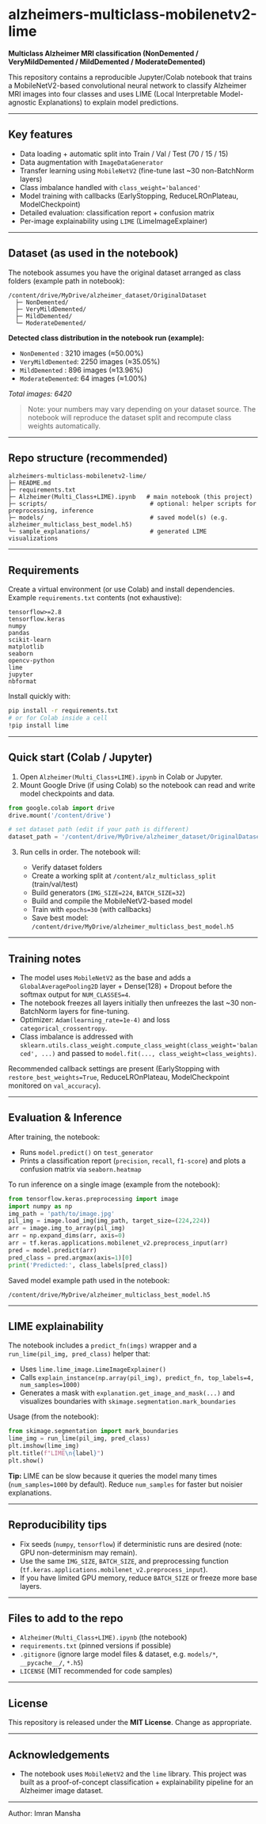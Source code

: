 # alzheimers-multiclass-mobilenetv2-lime

**Multiclass Alzheimer MRI classification (NonDemented / VeryMildDemented / MildDemented / ModerateDemented)**

This repository contains a reproducible Jupyter/Colab notebook that trains a MobileNetV2-based convolutional neural network to classify Alzheimer MRI images into four classes and uses LIME (Local Interpretable Model-agnostic Explanations) to explain model predictions.

---

## Key features

* Data loading + automatic split into Train / Val / Test (70 / 15 / 15)
* Data augmentation with `ImageDataGenerator`
* Transfer learning using `MobileNetV2` (fine-tune last \~30 non-BatchNorm layers)
* Class imbalance handled with `class_weight='balanced'`
* Model training with callbacks (EarlyStopping, ReduceLROnPlateau, ModelCheckpoint)
* Detailed evaluation: classification report + confusion matrix
* Per-image explainability using `LIME` (LimeImageExplainer)

---

## Dataset (as used in the notebook)

The notebook assumes you have the original dataset arranged as class folders (example path in notebook):

```
/content/drive/MyDrive/alzheimer_dataset/OriginalDataset
  ├─ NonDemented/
  ├─ VeryMildDemented/
  ├─ MildDemented/
  └─ ModerateDemented/
```

**Detected class distribution in the notebook run (example):**

* `NonDemented`    : 3210 images (≈50.00%)
* `VeryMildDemented`: 2250 images (≈35.05%)
* `MildDemented`   : 896 images (≈13.96%)
* `ModerateDemented`: 64 images (≈1.00%)

*Total images: 6420*

> Note: your numbers may vary depending on your dataset source. The notebook will reproduce the dataset split and recompute class weights automatically.

---

## Repo structure (recommended)

```
alzheimers-multiclass-mobilenetv2-lime/
├─ README.md
├─ requirements.txt
├─ Alzheimer(Multi_Class+LIME).ipynb   # main notebook (this project)
├─ scripts/                             # optional: helper scripts for preprocessing, inference
├─ models/                              # saved model(s) (e.g. alzheimer_multiclass_best_model.h5)
└─ sample_explanations/                 # generated LIME visualizations
```

---

## Requirements

Create a virtual environment (or use Colab) and install dependencies. Example `requirements.txt` contents (not exhaustive):

```
tensorflow>=2.8
tensorflow.keras
numpy
pandas
scikit-learn
matplotlib
seaborn
opencv-python
lime
jupyter
nbformat
```

Install quickly with:

```bash
pip install -r requirements.txt
# or for Colab inside a cell
!pip install lime
```

---

## Quick start (Colab / Jupyter)

1. Open `Alzheimer(Multi_Class+LIME).ipynb` in Colab or Jupyter.
2. Mount Google Drive (if using Colab) so the notebook can read and write model checkpoints and data.

```python
from google.colab import drive
drive.mount('/content/drive')

# set dataset path (edit if your path is different)
dataset_path = '/content/drive/MyDrive/alzheimer_dataset/OriginalDataset'
```

3. Run cells in order. The notebook will:

   * Verify dataset folders
   * Create a working split at `/content/alz_multiclass_split` (train/val/test)
   * Build generators (`IMG_SIZE=224`, `BATCH_SIZE=32`)
   * Build and compile the MobileNetV2-based model
   * Train with `epochs=30` (with callbacks)
   * Save best model: `/content/drive/MyDrive/alzheimer_multiclass_best_model.h5`

---

## Training notes

* The model uses `MobileNetV2` as the base and adds a `GlobalAveragePooling2D` layer + Dense(128) + Dropout before the softmax output for `NUM_CLASSES=4`.
* The notebook freezes all layers initially then unfreezes the last \~30 non-BatchNorm layers for fine-tuning.
* Optimizer: `Adam(learning_rate=1e-4)` and loss `categorical_crossentropy`.
* Class imbalance is addressed with `sklearn.utils.class_weight.compute_class_weight(class_weight='balanced', ...)` and passed to `model.fit(..., class_weight=class_weights)`.

Recommended callback settings are present (EarlyStopping with `restore_best_weights=True`, ReduceLROnPlateau, ModelCheckpoint monitored on `val_accuracy`).

---

## Evaluation & Inference

After training, the notebook:

* Runs `model.predict()` on `test_generator`
* Prints a classification report (`precision`, `recall`, `f1-score`) and plots a confusion matrix via `seaborn.heatmap`

To run inference on a single image (example from the notebook):

```python
from tensorflow.keras.preprocessing import image
import numpy as np
img_path = 'path/to/image.jpg'
pil_img = image.load_img(img_path, target_size=(224,224))
arr = image.img_to_array(pil_img)
arr = np.expand_dims(arr, axis=0)
arr = tf.keras.applications.mobilenet_v2.preprocess_input(arr)
pred = model.predict(arr)
pred_class = pred.argmax(axis=1)[0]
print('Predicted:', class_labels[pred_class])
```

Saved model example path used in the notebook:

```
/content/drive/MyDrive/alzheimer_multiclass_best_model.h5
```

---

## LIME explainability

The notebook includes a `predict_fn(imgs)` wrapper and a `run_lime(pil_img, pred_class)` helper that:

* Uses `lime.lime_image.LimeImageExplainer()`
* Calls `explain_instance(np.array(pil_img), predict_fn, top_labels=4, num_samples=1000)`
* Generates a mask with `explanation.get_image_and_mask(...)` and visualizes boundaries with `skimage.segmentation.mark_boundaries`

Usage (from the notebook):

```python
from skimage.segmentation import mark_boundaries
lime_img = run_lime(pil_img, pred_class)
plt.imshow(lime_img)
plt.title(f"LIME\n{label}")
plt.show()
```

**Tip:** LIME can be slow because it queries the model many times (`num_samples=1000` by default). Reduce `num_samples` for faster but noisier explanations.

---

## Reproducibility tips

* Fix seeds (`numpy`, `tensorflow`) if deterministic runs are desired (note: GPU non-determinism may remain).
* Use the same `IMG_SIZE`, `BATCH_SIZE`, and preprocessing function (`tf.keras.applications.mobilenet_v2.preprocess_input`).
* If you have limited GPU memory, reduce `BATCH_SIZE` or freeze more base layers.

---

## Files to add to the repo

* `Alzheimer(Multi_Class+LIME).ipynb` (the notebook)
* `requirements.txt` (pinned versions if possible)
* `.gitignore` (ignore large model files & dataset, e.g. `models/*`, `__pycache__/`, `*.h5`)
* `LICENSE` (MIT recommended for code samples)

---

## License

This repository is released under the **MIT License**. Change as appropriate.

---

## Acknowledgements

* The notebook uses `MobileNetV2` and the `lime` library. This project was built as a proof-of-concept classification + explainability pipeline for an Alzheimer image dataset.

---
Author: Imran Mansha
